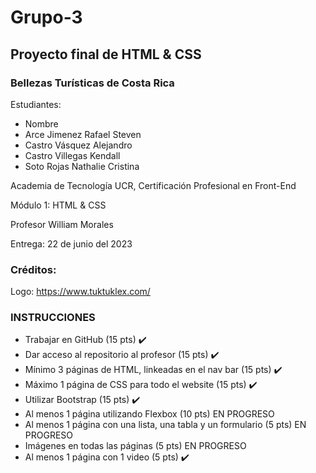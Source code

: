 # Grupo-3
## Proyecto final de HTML & CSS
### Bellezas Turísticas de Costa Rica

Estudiantes:
* Nombre
* Arce Jimenez Rafael Steven
* Castro Vásquez Alejandro
* Castro Villegas Kendall
* Soto Rojas Nathalie Cristina

Academia de Tecnología UCR, Certificación Profesional en Front-End

Módulo 1: HTML & CSS

Profesor William Morales

Entrega: 22 de junio del 2023

### Créditos:
Logo:
https://www.tuktuklex.com/

### INSTRUCCIONES
- Trabajar en GitHub (15 pts) ✔️
- Dar acceso al repositorio al profesor (15 pts) ✔️
- Mínimo 3 páginas de HTML, linkeadas en el nav bar (15 pts) ✔️
- Máximo 1 página de CSS para todo el website (15 pts) ✔️
- Utilizar Bootstrap (15 pts) ✔️
- Al menos 1 página utilizando Flexbox (10 pts) EN PROGRESO
- Al menos 1 página con una lista, una tabla y un formulario (5 pts) EN PROGRESO
- Imágenes en todas las páginas (5 pts) EN PROGRESO
- Al menos 1 página con 1 video (5 pts) ✔️
